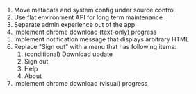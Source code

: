 1. Move metadata and system config under source control
2. Use flat environment API for long term maintenance
3. Separate admin experience out of the app
4. Implement chrome download (text-only) progress
5. Implement notification message that displays arbitrary HTML
6. Replace "Sign out" with a menu that has following items:
   1. (conditional) Download update
   2. Sign out
   3. Help
   4. About
7. Implement chrome download (visual) progress
